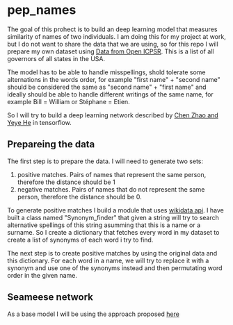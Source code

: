 # pep_names

The goal of this prohect is to build an deep learning model that measures similarity of names of two individuals. I am doing this for my project at work, but I do not want to share the data that we are using, so for this repo I will prepare my own dataset using [Data from Open ICPSR](https://www.openicpsr.org/openicpsr/project/102000/version/V3/view). This is a list of all governors of all states in the USA.  
  
The model has to be able to handle misspellings, shold tolerate some alternations in the words order, for example "first name" + "second name" should be considered the same as "second name" + "first name" and ideally should be able to handle different writings of the same name, for example Bill = William or Stéphane = Etien.
  
So I will try to build a deep learning network described by [Chen Zhao and Yeye He](https://www.microsoft.com/en-us/research/uploads/prod/2019/04/Auto-EM.pdf) in tensorflow.

## Prepareing the data
The first step is to prepare the data. I will need to generate two sets:

1. positive matches. Pairs of names that represent the same person, therefore the distance should be 1
2. negative matches. Pairs of names that do not represent the same person, therefore the distance should be 0.
  
To generate positive matches I build a module that uses [wikidata api](https://www.wikidata.org/wiki/Wikidata:Data_access). I have built a class named "Synonym_finder" that given a string will try to search alternative spellings of this string asumming that this is a name or a surname. So I create a dictionary that fetches every word in my dataset to create a list of synonyms of each word i try to find.  
  
The next step is to create positive matches by using the original data and this dictionary. For each word in a name, we will try to replace it with a synonym and use one of the synonyms instead and then permutating word order in the given name.
  

## Seameese network
As a base model I will be using the approach proposed [here](https://github.com/amansrivastava17/lstm-siamese-text-similarity)
